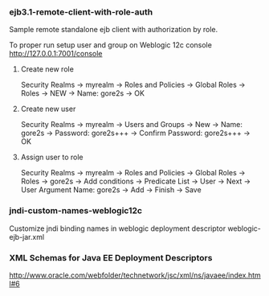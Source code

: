 ### ejb3.1-remote-client-with-role-auth
Sample remote standalone ejb client with authorization by role.

To proper run setup user and group on Weblogic 12c console http://127.0.0.1:7001/console

1) Create new role

   Security Realms -> myrealm -> Roles and Policies -> 
   Global Roles -> Roles -> NEW -> 
   Name: gore2s -> OK 

2) Create new user

   Security Realms -> myrealm -> Users and Groups ->
   New -> Name: gore2s -> Password: gore2s+++ -> Confirm Password: gore2s+++ -> OK

3)  Assign user to role

    Security Realms -> myrealm -> Roles and Policies -> 
   Global Roles -> Roles -> gore2s -> 
   Add conditions -> Predicate List -> User -> Next -> User Argument Name: gore2s -> Add -> Finish -> Save

### jndi-custom-names-weblogic12c
Customize jndi binding names in weblogic deployment descriptor weblogic-ejb-jar.xml

### XML Schemas for Java EE Deployment Descriptors
http://www.oracle.com/webfolder/technetwork/jsc/xml/ns/javaee/index.html#6
